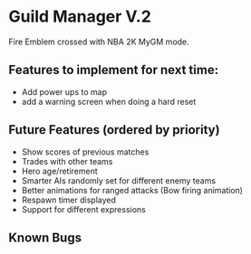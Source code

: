 # Guild Manager V.2

Fire Emblem crossed with NBA 2K MyGM mode.

## Features to implement for next time:

- Add power ups to map
- add a warning screen when doing a hard reset

## Future Features (ordered by priority)

- Show scores of previous matches
- Trades with other teams
- Hero age/retirement
- Smarter AIs randomly set for different enemy teams
- Better animations for ranged attacks (Bow firing animation)
- Respawn timer displayed
- Support for different expressions

## Known Bugs

<!-- Update this with bugs found during playtesting -->
